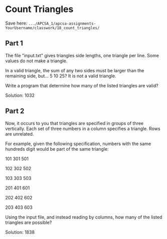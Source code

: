 # Count Triangles

Save here: ```.../APCSA_1/apcsa-assignments-YourUsername/classwork/18_count_triangles/```

## Part 1

The file "input.txt" gives triangles side lengths, one triangle per line. Some values do not make a triangle.

In a valid triangle, the sum of any two sides must be larger than the remaining side, but... 5 10 25? It is not a valid triangle.

Write a program that determine how many of the listed triangles are valid?

Solution: 1032

## Part 2

Now, it occurs to you that triangles are specified in groups of three vertically. Each set of three numbers in a column specifies a triangle. Rows are unrelated.

For example, given the following specification, numbers with the same hundreds digit would be part of the same triangle:

101 301 501

102 302 502

103 303 503

201 401 601

202 402 602

203 403 603

Using the input file, and instead reading by columns, how many of the listed triangles are possible?

Solution: 1838
